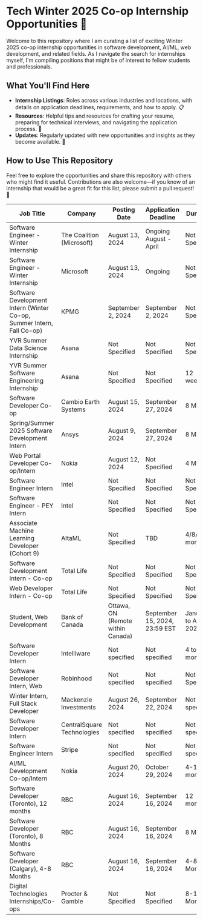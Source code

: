 # Tech Winter 2025 Co-op Internship Opportunities 🌟

Welcome to this repository where I am curating a list of exciting Winter 2025 co-op internship opportunities in software development, AI/ML, web development, and related fields. As I navigate the search for internships myself, I'm compiling positions that might be of interest to fellow students and professionals.

## What You'll Find Here

- **Internship Listings**: Roles across various industries and locations, with details on application deadlines, requirements, and how to apply. 📋
- **Resources**: Helpful tips and resources for crafting your resume, preparing for technical interviews, and navigating the application process. 📝
- **Updates**: Regularly updated with new opportunities and insights as they become available. 🔄

## How to Use This Repository

Feel free to explore the opportunities and share this repository with others who might find it useful. Contributions are also welcome—if you know of an internship that would be a great fit for this list, please submit a pull request! 🤝

| **Job Title**                                                         | **Company**                | **Posting Date**                  | **Application Deadline**      | **Duration**          | **Application Link**                                                                                                                                                                                                                                                                                                                                                                                                                                                         |
| --------------------------------------------------------------------- | -------------------------- | --------------------------------- | ----------------------------- | --------------------- | ---------------------------------------------------------------------------------------------------------------------------------------------------------------------------------------------------------------------------------------------------------------------------------------------------------------------------------------------------------------------------------------------------------------------------------------------------------------------------- |
| Software Engineer - Winter Internship                                 | The Coalition (Microsoft)  | August 13, 2024                   | Ongoing August - April        | Not Specified         | [Apply Here](https://jobs.careers.microsoft.com/global/en/job/1750384/Software-Engineer---The-Coalition-Winter-Internship-Opportunities)                                                                                                                                                                                                                                                                                                                                     |
| Software Engineer - Winter Internship                                 | Microsoft                  | August 13, 2024                   | Ongoing                       | Not Specified         | [Apply Here](https://jobs.careers.microsoft.com/global/en/job/1750386/Software-Engineer%3A-Internship-Opportunities%2C-Vancouver%2C-BC)                                                                                                                                                                                                                                                                                                                                      |
| Software Development Intern (Winter Co-op, Summer Intern, Fall Co-op) | KPMG                       | September 2, 2024                 | September 2, 2024             | Not Specified         | [Apply Here](https://careers.kpmg.ca/jobs/24805)                                                                                                                                                                                                                                                                                                                                                                                                                             |
| YVR Summer Data Science Internship                                    | Asana                      | Not Specified                     | Not Specified                 | Not Specified         | [Apply Here](https://asana.com/jobs/apply/6151419)                                                                                                                                                                                                                                                                                                                                                                                                                           |
| YVR Summer Software Engineering Internship                            | Asana                      | Not Specified                     | Not Specified                 | 12 weeks              | [Apply Here](https://asana.com/jobs/apply/6151401)                                                                                                                                                                                                                                                                                                                                                                                                                           |
| Software Developer Co-op                                              | Cambio Earth Systems       | August 15, 2024                   | September 27, 2024            | 8 Months              | [Apply Here](https://bgcengineering.bamboohr.com/careers/360)                                                                                                                                                                                                                                                                                                                                                                                                                |
| Spring/Summer 2025 Software Development Intern                        | Ansys                      | August 9, 2024                    | September 27, 2024            | 8 Months              | [Apply Here](https://careers.ansys.com/job/Waterloo-SpringSummer-2025-Software-Development-Intern-%28Mechanical-or-Aerospace-BS%29-ON-N2J4G8/1178501500/?utm_source=LINKEDIN&utm_medium=referrer)                                                                                                                                                                                                                                                                            |
| Web Portal Developer Co-op/Intern                                     | Nokia                      | August 12, 2024                   | Not Specified                 | 4 Months              | [Apply Here](https://fa-evmr-saasfaprod1.fa.ocs.oraclecloud.com/hcmUI/CandidateExperience/en/sites/CX_1/job/9923)                                                                                                                                                                                                                                                                                                                                                            |
| Software Engineer Intern                                              | Intel                      | Not Specified                     | Not Specified                 | Not Specified         | [Apply Here](https://jobs.intel.com/en/job/toronto/software-engineer-intern/41147/68663864240)                                                                                                                                                                                                                                                                                                                                                                               |
| Software Engineer - PEY Intern                                        | Intel                      | Not Specified                     | Not Specified                 | Not Specified         | [Apply Here](https://jobs.intel.com/en/job/toronto/software-engineer-pey-intern/41147/68663859792)                                                                                                                                                                                                                                                                                                                                                                           |
| Associate Machine Learning Developer (Cohort 9)                       | AltaML                     | Not Specified                     | TBD                           | 4/8/12 months         | [Apply Here](https://jobs.lever.co/altaml/52a4423d-a749-4d58-9120-5384012cc543?lever-source=Indeed)                                                                                                                                                                                                                                                                                                                                                                          |
| Software Development Intern - Co-op                                   | Total Life                 | Not Specified                     | Not Specified                 | Not Specified         | [Apply Here](https://total-life-inc-1.breezy.hr/p/66aa9dddc21c-software-development-intern-co-op-position?utm_medium=jobboard&utm_source=linkedin)                                                                                                                                                                                                                                                                                                                           |
| Web Developer Intern - Co-op                                          | Total Life                 | Not Specified                     | Not Specified                 | Not Specified         | [Apply Here](https://total-life-inc-1.breezy.hr/p/3387659ac7cf-web-developer-intern-co-op-position?utm_medium=jobboard&utm_source=linkedin)                                                                                                                                                                                                                                                                                                                                  |
| Student, Web Development                                              | Bank of Canada             | Ottawa, ON (Remote within Canada) | September 15, 2024, 23:59 EST | January to April 2025 | [Apply Here](https://careers.bankofcanada.ca/job/Ottawa-%28Downtown%29-Student%2C-Web-Development-ON/583855617/?utm_source=LINKEDIN&utm_medium=referrer&utm_medium=jobboard&utm_source=linkedin)                                                                                                                                                                                                                                                                             |
| Software Developer Intern                                             | Intelliware                | Not specified                     | Not specified                 | 4 to 16 months        | [Apply Here](<https://jobs.lever.co/intelliware/24345432-7189-4849-a389-3bad4abde843?applicant_guid=15e1e550-66d5-4c5a-99d1-d691410dc48a&lever-origin=applied&lever-source%5B%5D=JobTarget%2CJobTarget%20Organic%20Sites%20Bundle&utm_source=JobTarget&utm_medium=JobTarget%20Organic%20Sites%20Bundle&utm_campaign=Software%20Developer%20Internship%20(24345432-7189-4849-a389-3bad4abde843)&_jtochash=rXLPWxU7domlRiJzduzqeG&_jtocprof=xd9_bYqnJy2vf2s4oUO8f7T-SGVXYVch>) |
| Software Developer Intern, Web                                        | Robinhood                  | Not specified                     | Not specified                 | Not Specified         | [Apply Here](https://robinhood.com/careers)                                                                                                                                                                                                                                                                                                                                                                                                                                  |
| Winter Intern, Full Stack Developer                                   | Mackenzie Investments      | August 26, 2024                   | September 22, 2024            | Not specified         | [Apply Here](https://careersen-mackenzieinvestments.icims.com/jobs/5293/winter-intern%2c-full-stack-developer/job)                                                                                                                                                                                                                                                                                                                                                           |
| Software Developer Intern                                             | CentralSquare Technologies | Not specified                     | Not specified                 | Not specified         | [Apply Here](https://recruit.hirebridge.com/v3/careercenter/v2/details.aspx?jid=598017&cid=7724&locvalue=10511051&utm_medium=jobboard&utm_source=linkedin)                                                                                                                                                                                                                                                                                                                   |
| Software Engineer Intern                                              | Stripe                     | Not specified                     | Not specified                 | Not specified         | [Apply Here](https://stripe.com/jobs/listing/software-engineer-intern/6172089?utm_medium=jobboard&gh_src=73vnei&utm_source=linkedin)                                                                                                                                                                                                                                                                                                                                         |
| AI/ML Development Co-op/Intern                                        | Nokia                      | August 20, 2024                   | October 29, 2024              | 4-16 months           | [Apply Here](https://fa-evmr-saasfaprod1.fa.ocs.oraclecloud.com/hcmUI/CandidateExperience/en/sites/CX_1/job/9922?src=SNS-102&utm_medium=jobboard&utm_source=linkedin)                                                                                                                                                                                                                                                                                                        |
| Software Developer (Toronto), 12 months                               | RBC                        | August 16, 2024                   | September 16, 2024            | 12 months             | [Apply Here](https://jobs.rbc.com/ca/en/job/RBCAA0088R0000096976EXTERNALENCA/2025-Winter-Student-Opportunities-Technology-Operations-Software-Developer-12-months?utm_source=LinkedIn&utm_medium=phenom-feeds&utm_campaign=rbc_linkedin&utm_medium=jobboard&utm_source=linkedin)                                                                                                                                                                                             |
| Software Developer (Toronto), 8 Months                                | RBC                        | August 16, 2024                   | September 16, 2024            | 8 Months              | [Apply Here](https://jobs.rbc.com/ca/en/job/RBCAA0088R0000096973EXTERNALENCA/2025-Winter-Student-Opportunities-Technology-Operations-Software-Developer-8-Months?utm_source=LinkedIn&utm_medium=phenom-feeds&utm_campaign=rbc_linkedin&utm_medium=jobboard&utm_source=linkedin)                                                                                                                                                                                              |
| Software Developer (Calgary), 4-8 Months                              | RBC                        | August 16, 2024                   | September 16, 2024            | 4-8 Months            | [Apply Here](https://jobs.rbc.com/ca/en/job/RBCAA0088R0000096974EXTERNALENCA/2025-Winter-Student-Opportunities-Technology-Operations-Software-Developer-Calgary-4-8-Months?utm_source=LinkedIn&utm_medium=phenom-feeds&utm_campaign=rbc_linkedin&utm_medium=jobboard&utm_source=linkedin)                                                                                                                                                                                    |
| Digital Technologies Internships/Co-ops                               | Procter & Gamble           | Not Specified                     | Not Specified                 | 8-12 Months           | [Apply Here](https://www.pgcareers.com/global/en/job/R000113365/DIGITAL-TECHNOLOGIES-INTERNSHIP-CO-OP-JAN-OR-MAY-2025-START----STAGE-COOP-EN-TECHNOLOGIES-NUM%25C3%2589RIQUES-DATES-DE-D%25C3%2589BUT-EN-JANVIER-OU-MAI-2025?utm_medium=jobboard&source=RS_LINKEDIN&utm_source=linkedin)                                                                                                                                                                                     |
